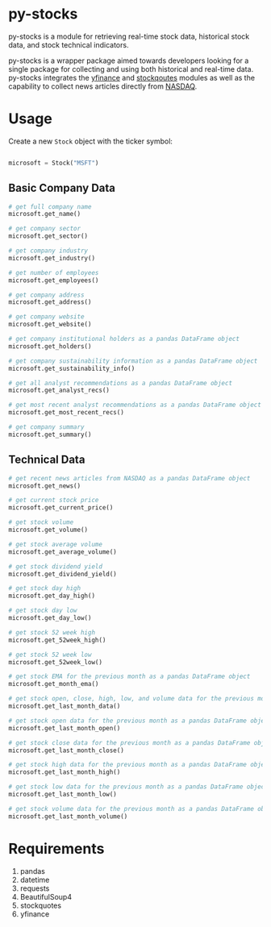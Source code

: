 # py-stocks
py-stocks is a module for retrieving real-time stock data, historical stock data, and stock technical indicators.

py-stocks is a wrapper package aimed towards developers looking for a single package for collecting and using both historical and real-time data. py-stocks integrates the [yfinance](https://github.com/ranaroussi/yfinance) and [stockqoutes](https://github.com/scoopgracie/stockquotes) modules as well as the capability to collect news articles directly from [NASDAQ](https://www.nasdaq.com/).

# Usage
Create a new `Stock` object with the ticker symbol:
```python

microsoft = Stock("MSFT")
```

## Basic Company Data
```python
# get full company name
microsoft.get_name()

# get company sector
microsoft.get_sector()

# get company industry
microsoft.get_industry()

# get number of employees
microsoft.get_employees()

# get company address
microsoft.get_address()

# get company website
microsoft.get_website()

# get company institutional holders as a pandas DataFrame object
microsoft.get_holders()

# get company sustainability information as a pandas DataFrame object
microsoft.get_sustainability_info()

# get all analyst recommendations as a pandas DataFrame object
microsoft.get_analyst_recs()

# get most recent analyst recommendations as a pandas DataFrame object
microsoft.get_most_recent_recs()

# get company summary
microsoft.get_summary()
```

## Technical Data
```python
# get recent news articles from NASDAQ as a pandas DataFrame object
microsoft.get_news()

# get current stock price
microsoft.get_current_price()

# get stock volume
microsoft.get_volume()

# get stock average volume
microsoft.get_average_volume()

# get stock dividend yield
microsoft.get_dividend_yield()

# get stock day high
microsoft.get_day_high()

# get stock day low
microsoft.get_day_low()

# get stock 52 week high
microsoft.get_52week_high()

# get stock 52 week low
microsoft.get_52week_low()

# get stock EMA for the previous month as a pandas DataFrame object
microsoft.get_month_ema()

# get stock open, close, high, low, and volume data for the previous month as a pandas DataFrame object
microsoft.get_last_month_data()

# get stock open data for the previous month as a pandas DataFrame object
microsoft.get_last_month_open()

# get stock close data for the previous month as a pandas DataFrame object
microsoft.get_last_month_close()

# get stock high data for the previous month as a pandas DataFrame object
microsoft.get_last_month_high()

# get stock low data for the previous month as a pandas DataFrame object
microsoft.get_last_month_low()

# get stock volume data for the previous month as a pandas DataFrame object
microsoft.get_last_month_volume()

```
# Requirements
1. pandas
2. datetime
3. requests
4. BeautifulSoup4
5. stockquotes
6. yfinance
